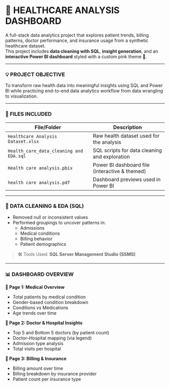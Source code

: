 # 🏥 HEALTHCARE ANALYSIS DASHBOARD

A full-stack data analytics project that explores patient trends, billing patterns, doctor performance, and insurance usage from a synthetic healthcare dataset.  
This project includes **data cleaning with SQL**, **insight generation**, and an **interactive Power BI dashboard** styled with a custom pink theme 🎀.

---

### 💡 PROJECT OBJECTIVE

To transform raw health data into meaningful insights using SQL and Power BI while practicing end-to-end data analytics workflow from data wrangling to visualization.

---

### 📁 FILES INCLUDED

| File/Folder                         | Description                                       |
|------------------------------------|---------------------------------------------------|
| `Healthcare Analysis Dataset.xlsx` | Raw health dataset used for the analysis          |
| `Health_care_data_cleaning and EDA.sql` | SQL scripts for data cleaning and exploration     |
| `Health care analysis.pbix`          | Power BI dashboard file (interactive & themed)    |
| `health care analysis.pdf`             | Dashboard previews  used in Power BI   |

---

### 🧼 DATA CLEANING & EDA (SQL)

- Removed null or inconsistent values
- Performed groupings to uncover patterns in:
  - Admissions
  - Medical conditions
  - Billing behavior
  - Patient demographics

> 🛠 Tools Used: **SQL Server Management Studio (SSMS)**

---

### 📊 DASHBOARD OVERVIEW

**🔹 Page 1: Medical Overview**
- Total patients by medical condition
- Gender-based condition breakdown
- Conditions vs Medications
- Age trends over time

**🔹 Page 2: Doctor & Hospital Insights**
- Top 5 and Bottom 5 doctors (by patient count)
- Doctor–Hospital mapping (via legend)
- Admission type analysis
- Total visits per hospital

**🔹 Page 3: Billing & Insurance**
- Billing amount over time
- Billing breakdown by insurance provider
- Patient count per insurance type




